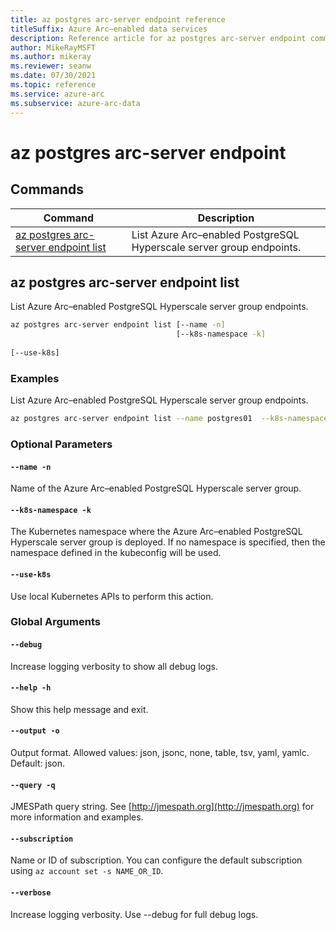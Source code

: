 ```yaml
---
title: az postgres arc-server endpoint reference
titleSuffix: Azure Arc–enabled data services
description: Reference article for az postgres arc-server endpoint commands.
author: MikeRayMSFT
ms.author: mikeray
ms.reviewer: seanw
ms.date: 07/30/2021
ms.topic: reference
ms.service: azure-arc
ms.subservice: azure-arc-data
---
```


# az postgres arc-server endpoint
## Commands
| Command | Description|
| --- | --- |
[az postgres arc-server endpoint list](#az-postgres-arc-server-endpoint-list) | List Azure Arc–enabled PostgreSQL Hyperscale server group endpoints.
## az postgres arc-server endpoint list
List Azure Arc–enabled PostgreSQL Hyperscale server group endpoints.
```bash
az postgres arc-server endpoint list [--name -n] 
                                     [--k8s-namespace -k]  
                                     
[--use-k8s]
```
### Examples
List Azure Arc–enabled PostgreSQL Hyperscale server group endpoints.
```bash
az postgres arc-server endpoint list --name postgres01  --k8s-namespace namespace --use-k8s
```
### Optional Parameters
#### `--name -n`
Name of the Azure Arc–enabled PostgreSQL Hyperscale server group.
#### `--k8s-namespace -k`
The Kubernetes namespace where the Azure Arc–enabled PostgreSQL Hyperscale server group is deployed. If no namespace is specified, then the namespace defined in the kubeconfig will be used.
#### `--use-k8s`
Use local Kubernetes APIs to perform this action.
### Global Arguments
#### `--debug`
Increase logging verbosity to show all debug logs.
#### `--help -h`
Show this help message and exit.
#### `--output -o`
Output format.  Allowed values: json, jsonc, none, table, tsv, yaml, yamlc.  Default: json.
#### `--query -q`
JMESPath query string. See [http://jmespath.org](http://jmespath.org) for more information and examples.
#### `--subscription`
Name or ID of subscription. You can configure the default subscription using `az account set -s NAME_OR_ID`.
#### `--verbose`
Increase logging verbosity. Use --debug for full debug logs.
